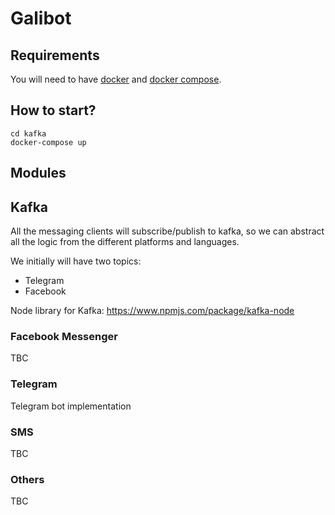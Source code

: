 # Galibot

## Requirements

You will need to have [docker](https://www.docker.io/gettingstarted/#h_installation) and [docker compose](http://docs.docker.com/compose/install/).

## How to start?

```
cd kafka
docker-compose up
```

## Modules

## Kafka

All the messaging clients will subscribe/publish to kafka, so we can abstract all the logic from the different platforms and languages.

We initially will have two topics:

- Telegram
- Facebook

Node library for Kafka: https://www.npmjs.com/package/kafka-node

### Facebook Messenger

TBC

### Telegram

Telegram bot implementation

### SMS

TBC

### Others

TBC
